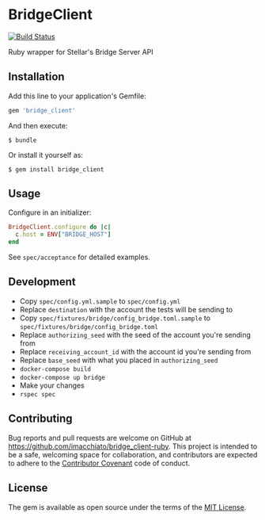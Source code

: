 # BridgeClient

[![Build Status](https://travis-ci.org/imacchiato/bridge_client-ruby.svg?branch=master)](https://travis-ci.org/imacchiato/bridge_client-ruby)

Ruby wrapper for Stellar's Bridge Server API

## Installation

Add this line to your application's Gemfile:

```ruby
gem 'bridge_client'
```

And then execute:

    $ bundle

Or install it yourself as:

    $ gem install bridge_client

## Usage

Configure in an initializer:

```ruby
BridgeClient.configure do |c|
  c.host = ENV["BRIDGE_HOST"]
end
```

See `spec/acceptance` for detailed examples.

## Development

- Copy `spec/config.yml.sample` to `spec/config.yml`
- Replace `destination` with the account the tests will be sending to
- Copy `spec/fixtures/bridge/config_bridge.toml.sample` to `spec/fixtures/bridge/config_bridge.toml`
- Replace `authorizing_seed` with the seed of the account you're sending from
- Replace `receiving_account_id` with the account id you're sending from
- Replace `base_seed` with what you placed in `authorizing_seed`
- `docker-compose build`
- `docker-compose up bridge`
- Make your changes
- `rspec spec`

## Contributing

Bug reports and pull requests are welcome on GitHub at https://github.com/imacchiato/bridge_client-ruby. This project is intended to be a safe, welcoming space for collaboration, and contributors are expected to adhere to the [Contributor Covenant](http://contributor-covenant.org) code of conduct.

## License

The gem is available as open source under the terms of the [MIT License](http://opensource.org/licenses/MIT).
